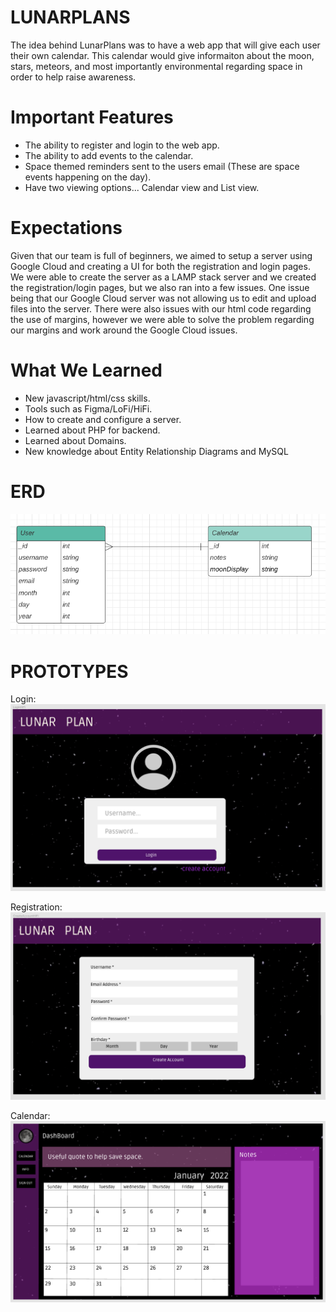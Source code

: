# LUNARPLANS

The idea behind LunarPlans was to have a web app that will give each user their own calendar. This calendar would give informaiton about the moon, stars, meteors, and most importantly environmental regarding space in order to help raise awareness. 

# Important Features

  - The ability to register and login to the web app.
  - The ability to add events to the calendar.
  - Space themed reminders sent to the users email (These are space events happening on the day).
  - Have two viewing options... Calendar view and List view.

# Expectations

Given that our team is full of beginners, we aimed to setup a server using Google Cloud and creating a UI for both the registration and login pages. We were able to create the server as a LAMP stack server and we created the registration/login pages, but we also ran into a few issues. One issue being that our Google Cloud server was not allowing us to edit and upload files into the server. There were also issues with our html code regarding the use of margins, however we were able to solve the problem regarding our margins and work around the Google Cloud issues.

# What We Learned

  - New javascript/html/css skills.
  - Tools such as Figma/LoFi/HiFi.
  - How to create and configure a server.
  - Learned about PHP for backend.
  - Learned about Domains.
  - New knowledge about Entity Relationship Diagrams and MySQL

# ERD

![alt text](https://github.com/RuthShryock/Hackathon2021/blob/main/ERD.png)

# PROTOTYPES

Login:
![alt text](https://github.com/RuthShryock/Hackathon2021/blob/main/LOGIN.png)

Registration:
![alt text](https://github.com/RuthShryock/Hackathon2021/blob/main/REGISTRATION.png)

Calendar:
![alt text](https://github.com/RuthShryock/Hackathon2021/blob/main/CALENDAR.png)
